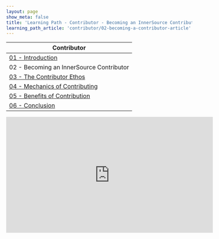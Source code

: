 ```yaml
---
layout: page
show_meta: false
title: 'Learning Path - Contributor - Becoming an InnerSource Contributor'
learning_path_article: 'contributor/02-becoming-a-contributor-article'
---
```


| Contributor |
| ------- |
| [01 - Introduction](../) |
| 02 - Becoming an InnerSource Contributor |
| [03 - The Contributor Ethos](../03) |
| [04 - Mechanics of Contributing](../04) |
| [05 - Benefits of Contribution](../05) |
| [06 - Conclusion](../06) |

<iframe width="560" height="315" src="https://www.youtube.com/embed/ofzSDF9EmPU" frameborder="0" allow="accelerometer; autoplay; encrypted-media; gyroscope; picture-in-picture" allowfullscreen></iframe>

